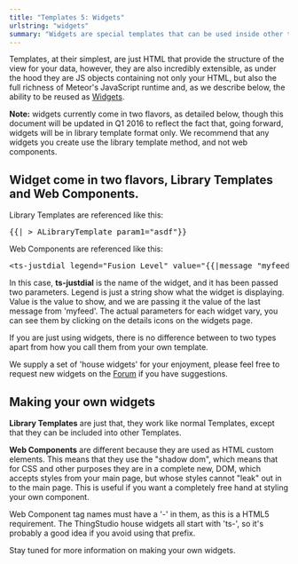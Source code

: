 ```yaml
---
title: "Templates 5: Widgets"
urlstring: "widgets"
summary: "Widgets are special templates that can be used inside other templates to show custom gauges and buttons"
---
```


Templates, at their simplest, are just HTML that provide the structure of the view for your data, however, they are also incredibly extensible, as under the hood they are JS objects containing not only your HTML, but also the full richness of Meteor's JavaScript runtime and, as we describe below, the ability to be reused as [Widgets](/docs/widgets).

__Note:__ widgets currently come in two flavors, as detailed below, though this document will be updated in Q1 2016 to reflect the fact that, going forward, widgets will be in library template format only. We recommend that any widgets you create use the library template method, and not web components.

## Widget come in two flavors, Library Templates and Web Components.

Library Templates are referenced like this:
<pre>
{{| > ALibraryTemplate param1="asdf"}}
</pre>

Web Components are referenced like this:
<pre>
&lt;ts-justdial legend=&quot;Fusion Level&quot; value=&quot;{{|message &quot;myfeed&quot;}}&quot;&gt;&lt;/ts-justdial&gt;
</pre>

In this case, <strong>ts-justdial</strong> is the name of the widget, and it has been passed two parameters. Legend is just a string show what the widget is displaying. Value is the value to show, and we are passing it the value of the last message from 'myfeed'. The actual parameters for each widget vary, you can see them by clicking on the details icons  on the widgets page.

If you are just using widgets, there is no difference between to two types apart from how you call them from your own template.

We supply a set of 'house widgets' for your enjoyment, please feel free to request new widgets on the [Forum](http://forum.thingstud.io) if you have suggestions.

## Making your own widgets

<strong>Library Templates</strong> are just that, they work like normal Templates, except that they can be included into other Templates.

<strong>Web Components</strong> are different because they are used as HTML custom elements. This means that they use the "shadow dom", which means that for CSS and other purposes they are in a complete new, DOM, which accepts styles from your main page, but whose styles cannot "leak" out in to the main page. This is useful if you want a completely free hand at styling your own component.

Web Component tag  names must have a '-' in them, as this is a HTML5 requirement. The ThingStudio house widgets all start with 'ts-', so it's probably a good idea if you avoid using that prefix.

Stay tuned for more information on making your own widgets.
